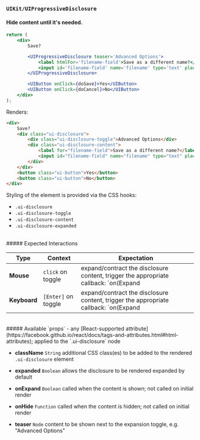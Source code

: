 ### `UIKit/UIProgressiveDisclosure`
#### Hide content until it's needed.

```jsx
return (
    <div>
        Save?

        <UIProgressiveDisclosure teaser='Advanced Options'>
            <label htmlFor='filename-field'>Save as a different name?</label>
            <input id='filename-field' name='filename' type='text' placeholder='untitled.txt' />
        </UIProgressiveDisclosure>

        <UIButton onClick={doSave}>Yes</UIButton>
        <UIButton onClick={doCancel}>No</UIButton>
    </div>
);
```
Renders:
```html
<div>
    Save?
    <div class="ui-disclosure">
        <div class="ui-disclosure-toggle">Advanced Options</div>
        <div class="ui-disclosure-content">
            <label for="filename-field">Save as a different name?</label>
            <input id="filename-field" name="filename" type="text" placeholder="untitled.txt" />
        </div>
    </div>
    <button class="ui-button">Yes</button>
    <button class="ui-button">No</button>
</div>
```

Styling of the element is provided via the CSS hooks:

- `.ui-disclosure`
- `.ui-disclosure-toggle`
- `.ui-disclosure-content`
- `.ui-disclosure-expanded`

<br />
##### Expected Interactions

Type | Context | Expectation
---- | ------- | -----------
**Mouse** | `click` on toggle | expand/contract the disclosure content, trigger the appropriate callback: `on(Expand|Hide)`
**Keyboard** | `[Enter]` on toggle | expand/contract the disclosure content, trigger the appropriate callback: `on(Expand|Hide)`

<br />
##### Available `props`
- any [React-supported attribute](https://facebook.github.io/react/docs/tags-and-attributes.html#html-attributes); applied to the `.ui-disclosure` node

- **className** `String`
  additional CSS class(es) to be added to the rendered `.ui-disclosure` element

- **expanded** `Boolean`
  allows the disclosure to be rendered expanded by default

- **onExpand** `Boolean`
  called when the content is shown; not called on initial render

- **onHide** `Function`
  called when the content is hidden; not called on initial render

- **teaser** `Node`
  content to be shown next to the expansion toggle, e.g. "Advanced Options"
